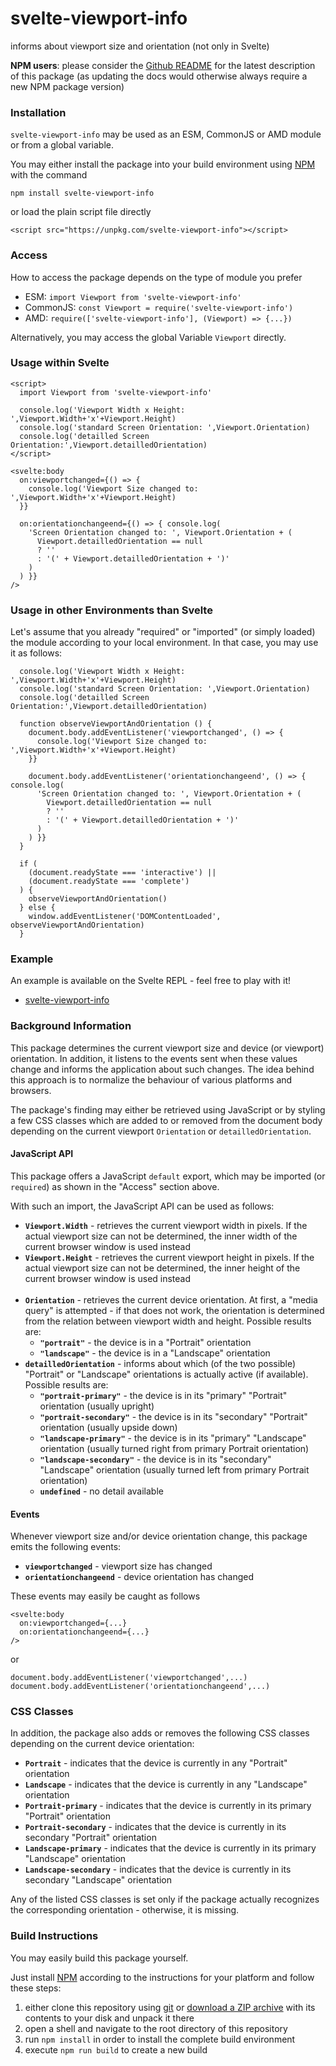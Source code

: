 # svelte-viewport-info #

informs about viewport size and orientation (not only in Svelte)

**NPM users**: please consider the [Github README](https://github.com/rozek/svelte-viewport-info/blob/main/README.md) for the latest description of this package (as updating the docs would otherwise always require a new NPM package version)

### Installation ###

`svelte-viewport-info` may be used as an ESM, CommonJS or AMD module or from a global variable.

You may either install the package into your build environment using [NPM](https://docs.npmjs.com/) with the command

```
npm install svelte-viewport-info
```

or load the plain script file directly

```
<script src="https://unpkg.com/svelte-viewport-info"></script>
```

### Access ###

How to access the package depends on the type of module you prefer

* ESM: `import Viewport from 'svelte-viewport-info'`
* CommonJS: `const Viewport = require('svelte-viewport-info')`
* AMD: `require(['svelte-viewport-info'], (Viewport) => {...})`

Alternatively, you may access the global Variable `Viewport` directly.

### Usage within Svelte ###

```
<script>
  import Viewport from 'svelte-viewport-info'

  console.log('Viewport Width x Height:     ',Viewport.Width+'x'+Viewport.Height)
  console.log('standard Screen Orientation: ',Viewport.Orientation)
  console.log('detailled Screen Orientation:',Viewport.detailledOrientation)
</script>

<svelte:body
  on:viewportchanged={() => {
    console.log('Viewport Size changed to: ',Viewport.Width+'x'+Viewport.Height)
  }}
  
  on:orientationchangeend={() => { console.log(
    'Screen Orientation changed to: ', Viewport.Orientation + (
      Viewport.detailledOrientation == null
      ? ''
      : '(' + Viewport.detailledOrientation + ')'
    )
  ) }}
/>
```

### Usage in other Environments than Svelte ###

Let's assume that you already "required" or "imported" (or simply loaded) the module according to your local environment. In that case, you may use it as follows:

```
  console.log('Viewport Width x Height:     ',Viewport.Width+'x'+Viewport.Height)
  console.log('standard Screen Orientation: ',Viewport.Orientation)
  console.log('detailled Screen Orientation:',Viewport.detailledOrientation)

  function observeViewportAndOrientation () {
    document.body.addEventListener('viewportchanged', () => {
      console.log('Viewport Size changed to: ',Viewport.Width+'x'+Viewport.Height)
    }}
  
    document.body.addEventListener('orientationchangeend', () => { console.log(
      'Screen Orientation changed to: ', Viewport.Orientation + (
        Viewport.detailledOrientation == null
        ? ''
        : '(' + Viewport.detailledOrientation + ')'
      )
    ) }}
  }
  
  if (
    (document.readyState === 'interactive') ||
    (document.readyState === 'complete')
  ) {
    observeViewportAndOrientation()
  } else {
    window.addEventListener('DOMContentLoaded', observeViewportAndOrientation)
  }
```

### Example ###

An example is available on the Svelte REPL - feel free to play with it!

* [svelte-viewport-info](https://svelte.dev/repl/84ad979c06e84c5e8a98933554ab49c6)

### Background Information ###

This package determines the current viewport size and device (or viewport) orientation. In addition, it listens to the events sent when these values change and informs the application about such changes. The idea behind this approach is to normalize the behaviour of various platforms and browsers.

The package's finding may either be retrieved using JavaScript or by styling a few CSS classes which are added to or removed from the document body depending on the current viewport `Orientation` or `detailledOrientation`.

#### JavaScript API ####

This package offers a JavaScript `default` export, which may be imported (or `required`) as shown in the "Access" section above.

With such an import, the JavaScript API can be used as follows:

* **`Viewport.Width`** - retrieves the current viewport width in pixels. If the actual viewport size can not be determined, the inner width of the current browser window is used instead
* **`Viewport.Height`** - retrieves the current viewport height in pixels. If the actual viewport size can not be determined, the inner height of the current browser window is used instead<br>&nbsp;<br>
* **`Orientation`** - retrieves the current device orientation. At first, a "media query" is attempted - if that does not work, the orientation is determined from the relation between viewport width and height. Possible results are:
  * **`"portrait"`** - the device is in a "Portrait" orientation
  * **`"landscape"`** - the device is in a "Landscape" orientation
* **`detailledOrientation`** - informs about which (of the two possible) "Portrait" or "Landscape" orientations is actually active (if available). Possible results are:
  * **`"portrait-primary"`** - the device is in its "primary" "Portrait" orientation (usually upright)
  * **`"portrait-secondary"`** - the device is in its "secondary" "Portrait" orientation (usually upside down)
  * **`"landscape-primary"`** - the device is in its "primary" "Landscape" orientation (usually turned right from primary Portrait orientation)
  * **`"landscape-secondary"`** - the device is in its "secondary" "Landscape" orientation (usually turned left from primary Portrait orientation)
  * **`undefined`** - no detail available

#### Events ####

Whenever viewport size and/or device orientation change, this package emits the following events:

* **`viewportchanged`** - viewport size has changed
* **`orientationchangeend`** - device orientation has changed

These events may easily be caught as follows

```
<svelte:body
  on:viewportchanged={...}
  on:orientationchangeend={...}
/>
```

or

```
document.body.addEventListener('viewportchanged',...)
document.body.addEventListener('orientationchangeend',...)
```

### CSS Classes ###

In addition, the package also adds or removes the following CSS classes depending on the current device orientation:

* **`Portrait`** - indicates that the device is currently in any "Portrait" orientation
* **`Landscape`** - indicates that the device is currently in any "Landscape" orientation
* **`Portrait-primary`** - indicates that the device is currently in its primary "Portrait" orientation
* **`Portrait-secondary`** - indicates that the device is currently in its secondary "Portrait" orientation
* **`Landscape-primary`** - indicates that the device is currently in its primary "Landscape" orientation
* **`Landscape-secondary`** - indicates that the device is currently in its secondary "Landscape" orientation

Any of the listed CSS classes is set only if the package actually recognizes the corresponding orientation - otherwise, it is missing.

### Build Instructions ###

You may easily build this package yourself.

Just install [NPM](https://docs.npmjs.com/) according to the instructions for your platform and follow these steps:

1. either clone this repository using [git](https://git-scm.com/) or [download a ZIP archive](https://github.com/rozek/svelte-viewport-info/archive/refs/heads/main.zip) with its contents to your disk and unpack it there 
2. open a shell and navigate to the root directory of this repository
3. run `npm install` in order to install the complete build environment
4. execute `npm run build` to create a new build
